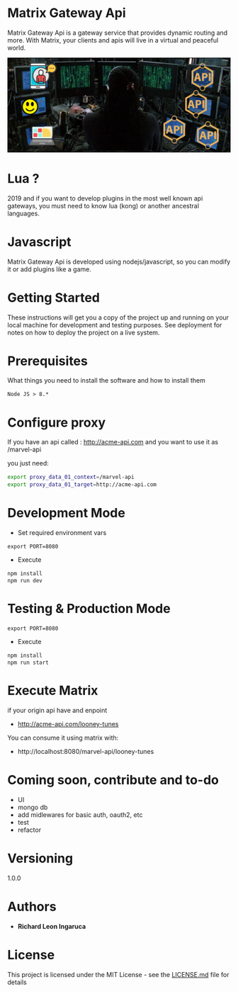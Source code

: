 # Matrix Gateway Api

Matrix Gateway Api is a gateway service that provides dynamic routing and more. With Matrix, your clients and apis will live in a virtual and peaceful world.

![logo](logo.png)

# Lua ?

2019 and if you want to develop plugins in the most well known api gateways, you must need to know lua (kong)  or another ancestral languages.

# Javascript

Matrix Gateway Api is developed using nodejs/javascript, so you can modify it or add plugins like a game.

# Getting Started

These instructions will get you a copy of the project up and running on your local machine for development and testing purposes. See deployment for notes on how to deploy the project on a live system.

# Prerequisites

What things you need to install the software and how to install them

```
Node JS > 8.*
```

# Configure proxy

If you have an api called : http://acme-api.com and you want to use it as /marvel-api

you just need:

```sh
export proxy_data_01_context=/marvel-api
export proxy_data_01_target=http://acme-api.com
```

# Development Mode

- Set required environment vars

```
export PORT=8080
```

- Execute

```
npm install
npm run dev
```

# Testing & Production Mode

```
export PORT=8080
```

- Execute

```
npm install
npm run start
```

# Execute Matrix

if your origin api have and enpoint

- http://acme-api.com/looney-tunes

You can consume it using matrix with:

- http://localhost:8080/marvel-api/looney-tunes

# Coming soon, contribute and to-do

- UI
- mongo db
- add midlewares for basic auth, oauth2, etc
- test
- refactor


# Versioning

1.0.0

# Authors

* **Richard Leon Ingaruca**


# License

This project is licensed under the MIT License - see the [LICENSE.md](LICENSE.md) file for details

